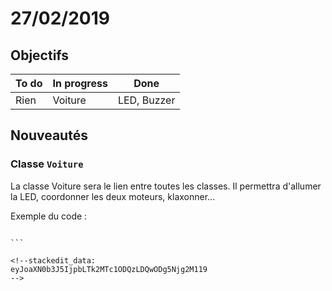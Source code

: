 # 27/02/2019

## Objectifs

| To do | In progress | Done
|--|--|--|
| Rien | Voiture | LED, Buzzer

## Nouveautés

### Classe `Voiture`

La classe Voiture sera le lien entre toutes les classes. Il permettra d'allumer la LED, coordonner les deux moteurs, klaxonner...

Exemple du code : 
````

```

<!--stackedit_data:
eyJoaXN0b3J5IjpbLTk2MTc1ODQzLDQwODg5Njg2M119
-->